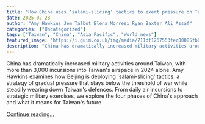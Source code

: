 ```yaml
---
title: "How China uses ‘salami-slicing’ tactics to exert pressure on Taiwan – video"
date: 2025-02-28
author: "Amy Hawkins Jem Talbot Elena Morresi Ryan Baxter Ali Assaf"
categories: ["Uncategorized"]
tags: ["Taiwan", "China", "Asia Pacific", "World news"]
featured_image: "https://i.guim.co.uk/img/media/711df1267553fec00085fb0f5fab8b9711265da1/60_0_1800_1080/master/1800.jpg?width=140&quality=85&auto=format&fit=max&s=9bc63d3db4c4fdadcf21e1561be71486"
description: "China has dramatically increased military activities around Taiwan, with more than 3,000 incursions into Taiwan's airspace in 2024 alone. Amy Hawkins examines h..."
---
```


China has dramatically increased military activities around Taiwan, with more than 3,000 incursions into Taiwan's airspace in 2024 alone. Amy Hawkins examines how Beijing is deploying 'salami-slicing' tactics, a strategy of gradual pressure that stays below the threshold of war while steadily wearing down Taiwan's defences. From daily air incursions to strategic military exercises, we explore the four phases of China's approach and what it means for Taiwan's future

[Continue reading...](https://www.theguardian.com/world/video/2025/feb/28/how-china-uses-salami-slicing-tactics-to-exert-pressure-on-taiwan-video)
